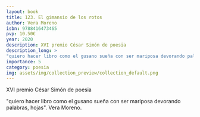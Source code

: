 ```yaml
---
layout: book
title: 123. El gimansio de los rotos
author: Vera Moreno
isbn: 9788416473465
pvp: 10.50€
year: 2020
description: XVI premio César Simón de poesia
description_long: >
"quiero hacer libro como el gusano sueña con ser mariposa devorando palabras, hojas". Vera Moreno.
importance: 5
category: poesia
img: assets/img/collection_preview/collection_default.png
---
```


XVI premio César Simón de poesia

>
"quiero hacer libro como el gusano sueña con ser mariposa devorando palabras, hojas". Vera Moreno.
